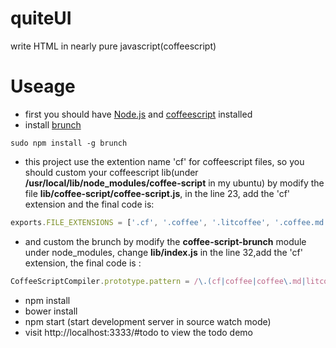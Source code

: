quiteUI
=======

write HTML in nearly pure javascript(coffeescript)

Useage
======

  * first you should have [Node.js](http://nodejs.org/) and [coffeescript](http://coffeescript.org/) installed
  * install [brunch](brunch.io)

  ```
  sudo npm install -g brunch 
  ```
  * this project use the extention name 'cf' for coffeescript files, so you should custom your coffeescript lib(under __/usr/local/lib/node_modules/coffee-script__ in my ubuntu) by modify the file __lib/coffee-script/coffee-script.js__, in the line 23, add the 'cf' extension and the final code is:

  ```javascript
  exports.FILE_EXTENSIONS = ['.cf', '.coffee', '.litcoffee', '.coffee.md'];
  ```
  * and custom the brunch by modify the __coffee-script-brunch__
   module under node_modules, change __lib/index.js__ in the line 32,add the 'cf' extension, the final code is :

  ```javascript
  CoffeeScriptCompiler.prototype.pattern = /\.(cf|coffee|coffee\.md|litcoffee)$/;
  ```

  * npm install
  * bower install
  * npm start (start development server in source watch mode) 
  * visit http://localhost:3333/#todo to view the todo demo
